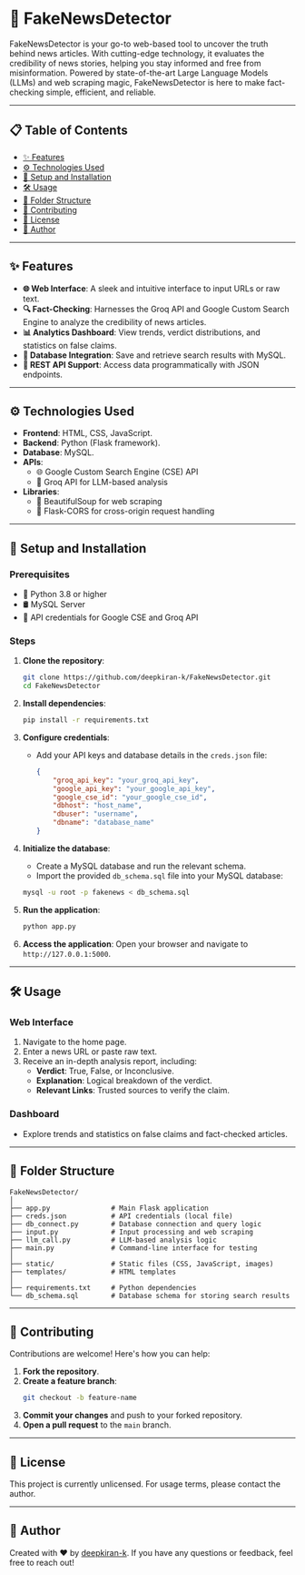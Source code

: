 # 📰 FakeNewsDetector

FakeNewsDetector is your go-to web-based tool to uncover the truth behind news articles. With cutting-edge technology, it evaluates the credibility of news stories, helping you stay informed and free from misinformation. Powered by state-of-the-art Large Language Models (LLMs) and web scraping magic, FakeNewsDetector is here to make fact-checking simple, efficient, and reliable.

---

## 📋 Table of Contents
- [✨ Features](#-features)
- [⚙️ Technologies Used](#️-technologies-used)
- [🚀 Setup and Installation](#-setup-and-installation)
- [🛠️ Usage](#️-usage)
- [📂 Folder Structure](#-folder-structure)
- [🤝 Contributing](#-contributing)
- [📜 License](#-license)
- [👤 Author](#-author)

---

## ✨ Features
- **🌐 Web Interface**: A sleek and intuitive interface to input URLs or raw text.
- **🔍 Fact-Checking**: Harnesses the Groq API and Google Custom Search Engine to analyze the credibility of news articles.
- **📊 Analytics Dashboard**: View trends, verdict distributions, and statistics on false claims.
- **💾 Database Integration**: Save and retrieve search results with MySQL.
- **🔗 REST API Support**: Access data programmatically with JSON endpoints.

---

## ⚙️ Technologies Used
- **Frontend**: HTML, CSS, JavaScript.
- **Backend**: Python (Flask framework).
- **Database**: MySQL.
- **APIs**:
  - 🌐 Google Custom Search Engine (CSE) API
  - 🤖 Groq API for LLM-based analysis
- **Libraries**:
  - 🥣 BeautifulSoup for web scraping
  - 🔄 Flask-CORS for cross-origin request handling

---

## 🚀 Setup and Installation

### Prerequisites
- 🐍 Python 3.8 or higher
- 🛢️ MySQL Server
- 🔑 API credentials for Google CSE and Groq API

### Steps
1. **Clone the repository**:
   ```bash
   git clone https://github.com/deepkiran-k/FakeNewsDetector.git
   cd FakeNewsDetector
   ```

2. **Install dependencies**:
   ```bash
   pip install -r requirements.txt
   ```

3. **Configure credentials**:
   - Add your API keys and database details in the `creds.json` file:
     ```json
     {
         "groq_api_key": "your_groq_api_key",
         "google_api_key": "your_google_api_key",
         "google_cse_id": "your_google_cse_id",
         "dbhost": "host_name",
         "dbuser": "username",
         "dbname": "database_name"
     }
     ```

4. **Initialize the database**:
   - Create a MySQL database and run the relevant schema.
   - Import the provided `db_schema.sql` file into your MySQL database:
   ```bash
   mysql -u root -p fakenews < db_schema.sql
   ```


5. **Run the application**:
   ```bash
   python app.py
   ```

6. **Access the application**:
   Open your browser and navigate to `http://127.0.0.1:5000`.

---

## 🛠️ Usage
### Web Interface
1. Navigate to the home page.
2. Enter a news URL or paste raw text.
3. Receive an in-depth analysis report, including:
   - **Verdict**: True, False, or Inconclusive.
   - **Explanation**: Logical breakdown of the verdict.
   - **Relevant Links**: Trusted sources to verify the claim.

### Dashboard
- Explore trends and statistics on false claims and fact-checked articles.

---

## 📂 Folder Structure
```
FakeNewsDetector/
│
├── app.py               # Main Flask application
├── creds.json           # API credentials (local file)
├── db_connect.py        # Database connection and query logic
├── input.py             # Input processing and web scraping
├── llm_call.py          # LLM-based analysis logic
├── main.py              # Command-line interface for testing
│
├── static/              # Static files (CSS, JavaScript, images)
├── templates/           # HTML templates
│
├── requirements.txt     # Python dependencies
└── db_schema.sql        # Database schema for storing search results
```

---

## 🤝 Contributing
Contributions are welcome! Here's how you can help:
1. **Fork the repository**.
2. **Create a feature branch**:
   ```bash
   git checkout -b feature-name
   ```
3. **Commit your changes** and push to your forked repository.
4. **Open a pull request** to the `main` branch.

---

## 📜 License
This project is currently unlicensed. For usage terms, please contact the author.

---

## 👤 Author
Created with ❤️ by [deepkiran-k](https://github.com/deepkiran-k). If you have any questions or feedback, feel free to reach out!
